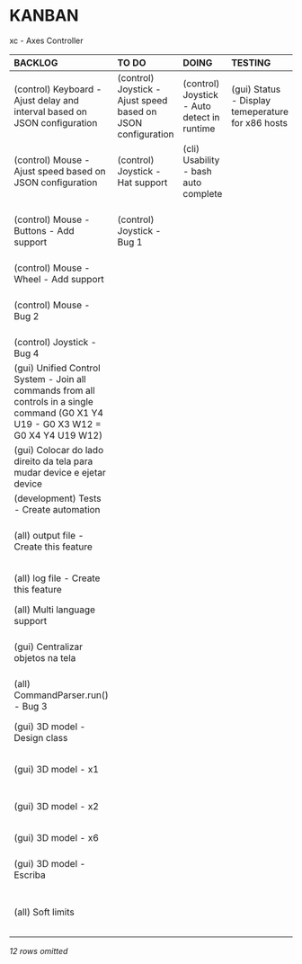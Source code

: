 # KANBAN
xc - Axes Controller

|**BACKLOG**                                                                                                                         |**TO DO**                                                   |**DOING**                                  |**TESTING**                                      |**DONE**                                                                 |
|:-----------------------------------------------------------------------------------------------------------------------------------|:-----------------------------------------------------------|:------------------------------------------|:------------------------------------------------|:------------------------------------------------------------------------|
|(control) Keyboard - Ajust delay and interval based on JSON configuration                                                           |(control) Joystick - Ajust speed based on JSON configuration|(control) Joystick - Auto detect in runtime|(gui) Status - Display temeperature for x86 hosts|(gui) Screen saver - Add screen saver function                           |
|(control) Mouse - Ajust speed based on JSON configuration                                                                           |(control) Joystick - Hat support                            |(cli) Usability - bash auto complete       |                                                 |(control) All - Run "endup" sequence when eject or terminate xc.         |
|(control) Mouse - Buttons - Add support                                                                                             |(control) Joystick - Bug 1                                  |                                           |                                                 |(control) Touch - Ajust delay and interval based on JSON configuration   |
|(control) Mouse - Wheel - Add support                                                                                               |                                                            |                                           |                                                 |(control) Touch - Add support                                            |
|(control) Mouse - Bug 2                                                                                                             |                                                            |                                           |                                                 |(all) Session - Auto detect connected devices                            |
|(control) Joystick - Bug 4                                                                                                          |                                                            |                                           |                                                 |(SO) Fix start up xc script                                              |
|(gui) Unified Control System - Join all commands from all controls in a single command (G0 X1 Y4 U19 - G0 X3 W12 = G0 X4 Y4 U19 W12)|                                                            |                                           |                                                 |(all) Show comments with different colors                                |
|(gui) Colocar do lado direito da tela para mudar device e ejetar device                                                             |                                                            |                                           |                                                 |(all) DeviceProperties - Add "endup" JSON section                        |
|(development) Tests - Create automation                                                                                             |                                                            |                                           |                                                 |(gui) Remove border                                                      |
|(all) output file - Create this feature                                                                                             |                                                            |                                           |                                                 |(SO) NRDP - Communication to server fails over HTTPS                     |
|(all) log file - Create this feature                                                                                                |                                                            |                                           |                                                 |(control) Keyboard - Auto detection                                      |
|(all) Multi language support                                                                                                        |                                                            |                                           |                                                 |(control) Mouse - Auto detection                                         |
|(gui) Centralizar objetos na tela                                                                                                   |                                                            |                                           |                                                 |(all) CommandParser - Parser comments                                    |
|(all) CommandParser.run() - Bug 3                                                                                                   |                                                            |                                           |                                                 |(hardware) Status LED - Blink program                                    |
|(gui) 3D model - Design class                                                                                                       |                                                            |                                           |                                                 |(hardware) Status LED - Cooling system                                   |
|(gui) 3D model - x1                                                                                                                 |                                                            |                                           |                                                 |(control) Joystick - Add support                                         |
|(gui) 3D model - x2                                                                                                                 |                                                            |                                           |                                                 |(control) Keyboard - Add support                                         |
|(gui) 3D model - x6                                                                                                                 |                                                            |                                           |                                                 |(control) Mouse - Add support                                            |
|(gui) 3D model - Escriba                                                                                                            |                                                            |                                           |                                                 |(SO) Sony DualShock 4 - Integration                                      |
|(all) Soft limits                                                                                                                   |                                                            |                                           |                                                 |(all) File check before open it - Configuration file                     |
*12 rows omitted*

